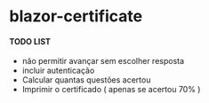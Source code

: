 # blazor-certificate

#### TODO LIST

- não permitir avançar sem escolher resposta
- incluir autenticação
- Calcular quantas questões acertou
- Imprimir o certificado ( apenas se acertou 70% )